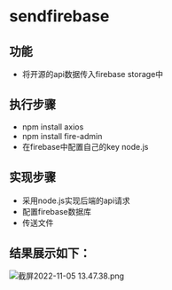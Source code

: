 # sendfirebase
功能
-----------------
* 将开源的api数据传入firebase storage中

执行步骤
-----------------
* npm install axios
* npm install fire-admin
* 在firebase中配置自己的key node.js

实现步骤
-----------------
* 采用node.js实现后端的api请求
* 配置firebase数据库
* 传送文件

结果展示如下：
-----------------
![截屏2022-11-05 13.47.38.png](https://s2.loli.net/2022/11/05/7UOpFrcnqsPvSGi.png)
